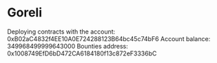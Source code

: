 # Goreli

Deploying contracts with the account: 0xB02aC4832f4EE10A0E724288123B64bc45c74bF6
Account balance: 349968499999643000
Bounties address: 0x1008749EfD6bD472CA6184180f13c872eF3336bC
